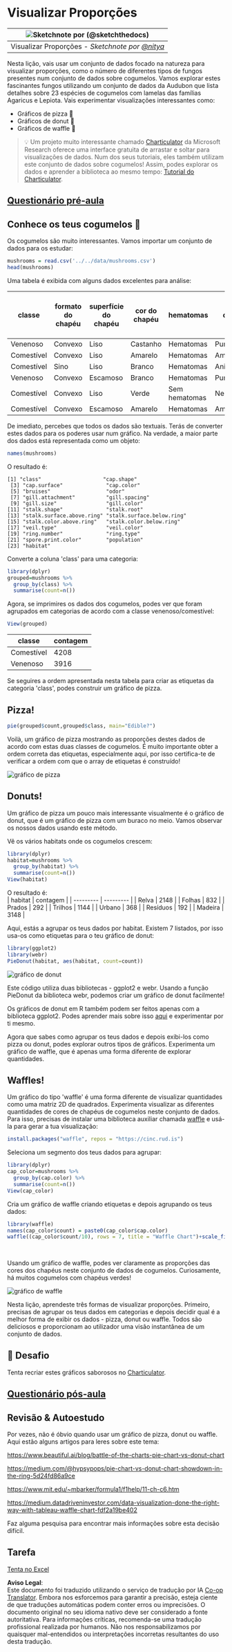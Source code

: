 <!--
CO_OP_TRANSLATOR_METADATA:
{
  "original_hash": "47028abaaafa2bcb1079702d20569066",
  "translation_date": "2025-08-24T01:24:01+00:00",
  "source_file": "3-Data-Visualization/R/11-visualization-proportions/README.md",
  "language_code": "pt"
}
-->
# Visualizar Proporções

|![ Sketchnote por [(@sketchthedocs)](https://sketchthedocs.dev) ](../../../sketchnotes/11-Visualizing-Proportions.png)|
|:---:|
|Visualizar Proporções - _Sketchnote por [@nitya](https://twitter.com/nitya)_ |

Nesta lição, vais usar um conjunto de dados focado na natureza para visualizar proporções, como o número de diferentes tipos de fungos presentes num conjunto de dados sobre cogumelos. Vamos explorar estes fascinantes fungos utilizando um conjunto de dados da Audubon que lista detalhes sobre 23 espécies de cogumelos com lamelas das famílias Agaricus e Lepiota. Vais experimentar visualizações interessantes como:

- Gráficos de pizza 🥧  
- Gráficos de donut 🍩  
- Gráficos de waffle 🧇  

> 💡 Um projeto muito interessante chamado [Charticulator](https://charticulator.com) da Microsoft Research oferece uma interface gratuita de arrastar e soltar para visualizações de dados. Num dos seus tutoriais, eles também utilizam este conjunto de dados sobre cogumelos! Assim, podes explorar os dados e aprender a biblioteca ao mesmo tempo: [Tutorial do Charticulator](https://charticulator.com/tutorials/tutorial4.html).

## [Questionário pré-aula](https://purple-hill-04aebfb03.1.azurestaticapps.net/quiz/20)

## Conhece os teus cogumelos 🍄

Os cogumelos são muito interessantes. Vamos importar um conjunto de dados para os estudar:

```r
mushrooms = read.csv('../../data/mushrooms.csv')
head(mushrooms)
```  
Uma tabela é exibida com alguns dados excelentes para análise:

| classe     | formato do chapéu | superfície do chapéu | cor do chapéu | hematomas | odor    | fixação das lamelas | espaçamento das lamelas | tamanho das lamelas | cor das lamelas | formato do caule | raiz do caule | superfície do caule acima do anel | superfície do caule abaixo do anel | cor do caule acima do anel | cor do caule abaixo do anel | tipo de véu | cor do véu | número de anéis | tipo de anel | cor do esporo | população | habitat |
| --------- | ----------------- | -------------------- | ------------- | --------- | ------- | ------------------- | ----------------------- | ------------------- | --------------- | --------------- | ------------ | ------------------------------- | ------------------------------- | -------------------------- | -------------------------- | ----------- | ---------- | --------------- | ----------- | ------------- | ---------- | ------- |
| Venenoso  | Convexo           | Liso                | Castanho      | Hematomas | Pungente | Livre              | Fechado                | Estreito           | Preto           | Alargado         | Igual        | Liso                            | Liso                            | Branco                    | Branco                    | Parcial     | Branco     | Um              | Pendente    | Preto         | Disperso   | Urbano  |
| Comestível| Convexo           | Liso                | Amarelo       | Hematomas | Amêndoa  | Livre              | Fechado                | Largo              | Preto           | Alargado         | Club         | Liso                            | Liso                            | Branco                    | Branco                    | Parcial     | Branco     | Um              | Pendente    | Castanho      | Numeroso   | Relva   |
| Comestível| Sino              | Liso                | Branco        | Hematomas | Anis     | Livre              | Fechado                | Largo              | Castanho        | Alargado         | Club         | Liso                            | Liso                            | Branco                    | Branco                    | Parcial     | Branco     | Um              | Pendente    | Castanho      | Numeroso   | Prados  |
| Venenoso  | Convexo           | Escamoso            | Branco        | Hematomas | Pungente | Livre              | Fechado                | Estreito           | Castanho        | Alargado         | Igual        | Liso                            | Liso                            | Branco                    | Branco                    | Parcial     | Branco     | Um              | Pendente    | Preto         | Disperso   | Urbano  |
| Comestível| Convexo           | Liso                | Verde         | Sem hematomas | Nenhum | Livre              | Aglomerado             | Largo              | Preto           | Afunilado        | Igual        | Liso                            | Liso                            | Branco                    | Branco                    | Parcial     | Branco     | Um              | Evanescente | Castanho      | Abundante  | Relva   |
| Comestível| Convexo           | Escamoso            | Amarelo       | Hematomas | Amêndoa  | Livre              | Fechado                | Largo              | Castanho        | Alargado         | Club         | Liso                            | Liso                            | Branco                    | Branco                    | Parcial     | Branco     | Um              | Pendente    | Preto         | Numeroso   | Relva   |

De imediato, percebes que todos os dados são textuais. Terás de converter estes dados para os poderes usar num gráfico. Na verdade, a maior parte dos dados está representada como um objeto:

```r
names(mushrooms)
```  

O resultado é:

```output
[1] "class"                    "cap.shape"               
 [3] "cap.surface"              "cap.color"               
 [5] "bruises"                  "odor"                    
 [7] "gill.attachment"          "gill.spacing"            
 [9] "gill.size"                "gill.color"              
[11] "stalk.shape"              "stalk.root"              
[13] "stalk.surface.above.ring" "stalk.surface.below.ring"
[15] "stalk.color.above.ring"   "stalk.color.below.ring"  
[17] "veil.type"                "veil.color"              
[19] "ring.number"              "ring.type"               
[21] "spore.print.color"        "population"              
[23] "habitat"            
```  
Converte a coluna 'class' para uma categoria:

```r
library(dplyr)
grouped=mushrooms %>%
  group_by(class) %>%
  summarise(count=n())
```  

Agora, se imprimires os dados dos cogumelos, podes ver que foram agrupados em categorias de acordo com a classe venenoso/comestível:  
```r
View(grouped)
```  

| classe    | contagem |
| --------- | --------- |
| Comestível| 4208      |
| Venenoso  | 3916      |

Se seguires a ordem apresentada nesta tabela para criar as etiquetas da categoria 'class', podes construir um gráfico de pizza.

## Pizza!

```r
pie(grouped$count,grouped$class, main="Edible?")
```  
Voilà, um gráfico de pizza mostrando as proporções destes dados de acordo com estas duas classes de cogumelos. É muito importante obter a ordem correta das etiquetas, especialmente aqui, por isso certifica-te de verificar a ordem com que o array de etiquetas é construído!

![gráfico de pizza](../../../../../3-Data-Visualization/R/11-visualization-proportions/images/pie1-wb.png)

## Donuts!

Um gráfico de pizza um pouco mais interessante visualmente é o gráfico de donut, que é um gráfico de pizza com um buraco no meio. Vamos observar os nossos dados usando este método.

Vê os vários habitats onde os cogumelos crescem:

```r
library(dplyr)
habitat=mushrooms %>%
  group_by(habitat) %>%
  summarise(count=n())
View(habitat)
```  
O resultado é:  
| habitat   | contagem |
| --------- | --------- |
| Relva     | 2148      |
| Folhas    | 832       |
| Prados    | 292       |
| Trilhos   | 1144      |
| Urbano    | 368       |
| Resíduos  | 192       |
| Madeira   | 3148      |

Aqui, estás a agrupar os teus dados por habitat. Existem 7 listados, por isso usa-os como etiquetas para o teu gráfico de donut:

```r
library(ggplot2)
library(webr)
PieDonut(habitat, aes(habitat, count=count))
```  

![gráfico de donut](../../../../../3-Data-Visualization/R/11-visualization-proportions/images/donut-wb.png)

Este código utiliza duas bibliotecas - ggplot2 e webr. Usando a função PieDonut da biblioteca webr, podemos criar um gráfico de donut facilmente!

Os gráficos de donut em R também podem ser feitos apenas com a biblioteca ggplot2. Podes aprender mais sobre isso [aqui](https://www.r-graph-gallery.com/128-ring-or-donut-plot.html) e experimentar por ti mesmo.

Agora que sabes como agrupar os teus dados e depois exibi-los como pizza ou donut, podes explorar outros tipos de gráficos. Experimenta um gráfico de waffle, que é apenas uma forma diferente de explorar quantidades.

## Waffles!

Um gráfico do tipo 'waffle' é uma forma diferente de visualizar quantidades como uma matriz 2D de quadrados. Experimenta visualizar as diferentes quantidades de cores de chapéus de cogumelos neste conjunto de dados. Para isso, precisas de instalar uma biblioteca auxiliar chamada [waffle](https://cran.r-project.org/web/packages/waffle/waffle.pdf) e usá-la para gerar a tua visualização:

```r
install.packages("waffle", repos = "https://cinc.rud.is")
```  

Seleciona um segmento dos teus dados para agrupar:

```r
library(dplyr)
cap_color=mushrooms %>%
  group_by(cap.color) %>%
  summarise(count=n())
View(cap_color)
```  

Cria um gráfico de waffle criando etiquetas e depois agrupando os teus dados:

```r
library(waffle)
names(cap_color$count) = paste0(cap_color$cap.color)
waffle((cap_color$count/10), rows = 7, title = "Waffle Chart")+scale_fill_manual(values=c("brown", "#F0DC82", "#D2691E", "green", 
                                                                                     "pink", "purple", "red", "grey", 
                                                                                     "yellow","white"))
```  

Usando um gráfico de waffle, podes ver claramente as proporções das cores dos chapéus neste conjunto de dados de cogumelos. Curiosamente, há muitos cogumelos com chapéus verdes!

![gráfico de waffle](../../../../../3-Data-Visualization/R/11-visualization-proportions/images/waffle.png)

Nesta lição, aprendeste três formas de visualizar proporções. Primeiro, precisas de agrupar os teus dados em categorias e depois decidir qual é a melhor forma de exibir os dados - pizza, donut ou waffle. Todos são deliciosos e proporcionam ao utilizador uma visão instantânea de um conjunto de dados.

## 🚀 Desafio

Tenta recriar estes gráficos saborosos no [Charticulator](https://charticulator.com).  
## [Questionário pós-aula](https://purple-hill-04aebfb03.1.azurestaticapps.net/quiz/21)

## Revisão & Autoestudo

Por vezes, não é óbvio quando usar um gráfico de pizza, donut ou waffle. Aqui estão alguns artigos para leres sobre este tema:

https://www.beautiful.ai/blog/battle-of-the-charts-pie-chart-vs-donut-chart  

https://medium.com/@hypsypops/pie-chart-vs-donut-chart-showdown-in-the-ring-5d24fd86a9ce  

https://www.mit.edu/~mbarker/formula1/f1help/11-ch-c6.htm  

https://medium.datadriveninvestor.com/data-visualization-done-the-right-way-with-tableau-waffle-chart-fdf2a19be402  

Faz alguma pesquisa para encontrar mais informações sobre esta decisão difícil.

## Tarefa

[Tenta no Excel](assignment.md)  

**Aviso Legal**:  
Este documento foi traduzido utilizando o serviço de tradução por IA [Co-op Translator](https://github.com/Azure/co-op-translator). Embora nos esforcemos para garantir a precisão, esteja ciente de que traduções automáticas podem conter erros ou imprecisões. O documento original no seu idioma nativo deve ser considerado a fonte autoritativa. Para informações críticas, recomenda-se uma tradução profissional realizada por humanos. Não nos responsabilizamos por quaisquer mal-entendidos ou interpretações incorretas resultantes do uso desta tradução.
